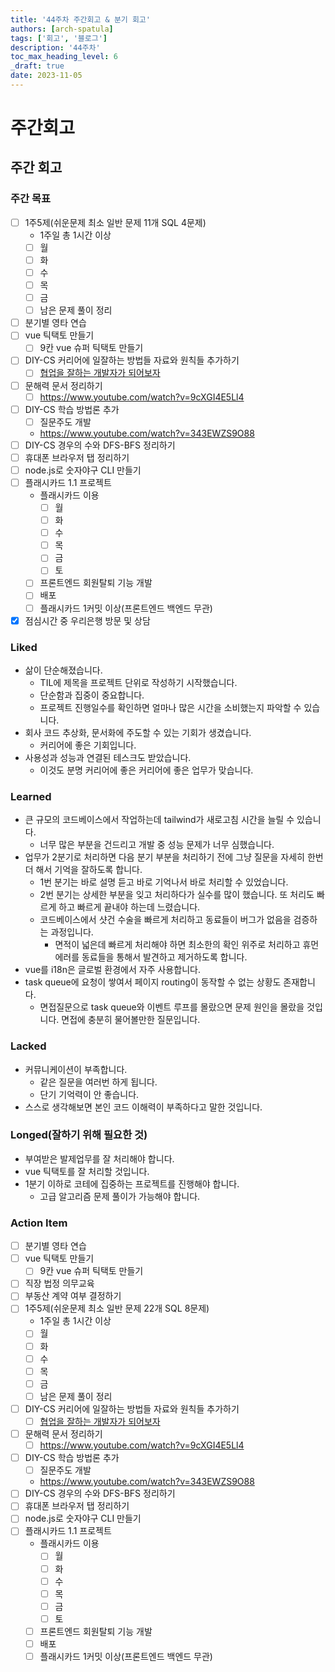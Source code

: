 ```yaml
---
title: '44주차 주간회고 & 분기 회고'
authors: [arch-spatula]
tags: ['회고', '블로그']
description: '44주차'
toc_max_heading_level: 6
_draft: true
date: 2023-11-05
---
```


# 주간회고

<!--truncate-->

## 주간 회고

### 주간 목표

- [ ] 1주5제(쉬운문제 최소 일반 문제 11개 SQL 4문제)
  - 1주일 총 1시간 이상
  - [ ] 월
  - [ ] 화
  - [ ] 수
  - [ ] 목
  - [ ] 금
  - [ ] 남은 문제 풀이 정리
- [ ] 분기별 영타 연습
- [ ] vue 틱택토 만들기
  - [ ] 9칸 vue 슈퍼 틱택토 만들기
- [ ] DIY-CS 커리어에 일잘하는 방법들 자료와 원칙들 추가하기
  - [ ] [협업을 잘하는 개발자가 되어보자](https://velog.io/@teo/collaboration)
- [ ] 문해력 문서 정리하기
  - [ ] https://www.youtube.com/watch?v=9cXGI4E5Ll4
- [ ] DIY-CS 학습 방법론 추가
  - [ ] 질문주도 개발
  - https://www.youtube.com/watch?v=343EWZS9O88
- [ ] DIY-CS 경우의 수와 DFS-BFS 정리하기
- [ ] 휴대폰 브라우저 탭 정리하기
- [ ] node.js로 숫자야구 CLI 만들기
- [ ] 플래시카드 1.1 프로젝트
  - 플래시카드 이용
    - [ ] 월
    - [ ] 화
    - [ ] 수
    - [ ] 목
    - [ ] 금
    - [ ] 토
  - [ ] 프론트엔드 회원탈퇴 기능 개발
  - [ ] 배포
  - [ ] 플래시카드 1커밋 이상(프론트엔드 백엔드 무관)
- [x] 점심시간 중 우리은행 방문 및 상담

### Liked

- 삶이 단순해졌습니다.
  - TIL에 제목을 프로젝트 단위로 작성하기 시작했습니다.
  - 단순함과 집중이 중요합니다.
  - 프로젝트 진행일수를 확인하면 얼마나 많은 시간을 소비했는지 파악할 수 있습니다.
- 회사 코드 추상화, 문서화에 주도할 수 있는 기회가 생겼습니다.
  - 커리어에 좋은 기회입니다.
- 사용성과 성능과 연결된 테스크도 받았습니다.
  - 이것도 분명 커리어에 좋은 커리어에 좋은 업무가 맞습니다.

### Learned

- 큰 규모의 코드베이스에서 작업하는데 tailwind가 새로고침 시간을 늘릴 수 있습니다.
  - 너무 많은 부분을 건드리고 개발 중 성능 문제가 너무 심했습니다.
- 업무가 2분기로 처리하면 다음 분기 부분을 처리하기 전에 그냥 질문을 자세히 한번더 해서 기억을 잘하도록 합니다.
  - 1번 분기는 바로 설명 듣고 바로 기억나서 바로 처리할 수 있었습니다.
  - 2번 분기는 상세한 부분을 잊고 처리하다가 실수를 많이 했습니다. 또 처리도 빠르게 하고 빠르게 끝내야 하는데 느렸습니다.
  - 코드베이스에서 샷건 수술을 빠르게 처리하고 동료들이 버그가 없음을 검증하는 과정입니다.
    - 면적이 넓은데 빠르게 처리해야 하면 최소한의 확인 위주로 처리하고 휴먼에러를 동료들을 통해서 발견하고 제거하도록 합니다.
- vue를 i18n은 글로벌 환경에서 자주 사용합니다.
- task queue에 요청이 쌓여서 페이지 routing이 동작할 수 없는 상황도 존재합니다.
  - 면접질문으로 task queue와 이벤트 루프를 몰랐으면 문제 원인을 몰랐을 것입니다. 면접에 충분히 물어볼만한 질문입니다.

### Lacked

- 커뮤니케이션이 부족합니다.
  - 같은 질문을 여러번 하게 됩니다.
  - 단기 기억력이 안 좋습니다.
- 스스로 생각해보면 본인 코드 이해력이 부족하다고 말한 것입니다.

### Longed(잘하기 위해 필요한 것)

- 부여받은 발제업무를 잘 처리해야 합니다.
- vue 틱택토를 잘 처리할 것입니다.
- 1분기 이하로 코테에 집중하는 프로젝트를 진행해야 합니다.
  - 고급 알고리즘 문제 풀이가 가능해야 합니다.

### Action Item

- [ ] 분기별 영타 연습
- [ ] vue 틱택토 만들기
  - [ ] 9칸 vue 슈퍼 틱택토 만들기
- [ ] 직장 법정 의무교육
- [ ] 부동산 계약 여부 결정하기
- [ ] 1주5제(쉬운문제 최소 일반 문제 22개 SQL 8문제)
  - 1주일 총 1시간 이상
  - [ ] 월
  - [ ] 화
  - [ ] 수
  - [ ] 목
  - [ ] 금
  - [ ] 남은 문제 풀이 정리
- [ ] DIY-CS 커리어에 일잘하는 방법들 자료와 원칙들 추가하기
  - [ ] [협업을 잘하는 개발자가 되어보자](https://velog.io/@teo/collaboration)
- [ ] 문해력 문서 정리하기
  - [ ] https://www.youtube.com/watch?v=9cXGI4E5Ll4
- [ ] DIY-CS 학습 방법론 추가
  - [ ] 질문주도 개발
  - https://www.youtube.com/watch?v=343EWZS9O88
- [ ] DIY-CS 경우의 수와 DFS-BFS 정리하기
- [ ] 휴대폰 브라우저 탭 정리하기
- [ ] node.js로 숫자야구 CLI 만들기
- [ ] 플래시카드 1.1 프로젝트
  - 플래시카드 이용
    - [ ] 월
    - [ ] 화
    - [ ] 수
    - [ ] 목
    - [ ] 금
    - [ ] 토
  - [ ] 프론트엔드 회원탈퇴 기능 개발
  - [ ] 배포
  - [ ] 플래시카드 1커밋 이상(프론트엔드 백엔드 무관)

